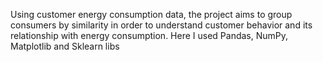 Using customer energy consumption data, the project aims to group consumers by similarity in order to understand customer behavior and its relationship with energy consumption.
Here I used Pandas, NumPy, Matplotlib and Sklearn libs
